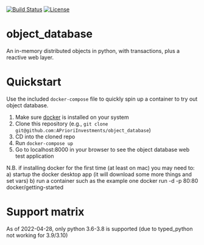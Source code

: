 [![Build Status](https://travis-ci.com/APrioriInvestments/object_database.svg?branch=dev)](https://travis-ci.com/APrioriInvestments/object_database.svg?branch=dev)
[![License](https://img.shields.io/badge/License-Apache%202.0-blue.svg)](https://opensource.org/licenses/Apache-2.0)

# object_database

An in-memory distributed objects in python, with transactions, plus a reactive web layer.


# Quickstart

Use the included `docker-compose` file to quickly spin up a container to try out object database.

1. Make sure [docker](https://docs.docker.com/get-docker/) is installed on your system
2. Clone this repository (e.g., `git clone git@github.com:APrioriInvestments/object_database`)
3. CD into the cloned repo
4. Run `docker-compose up`
5. Go to localhost:8000 in your browser to see the object database web test application

N.B. if installing docker for the first time (at least on mac) you may need to:
a) startup the docker desktop app (it will download some more things and set vars)
b) run a container such as the example one docker run -d -p 80:80 docker/getting-started

# Support matrix

As of 2022-04-28, only python 3.6-3.8 is supported (due to typed_python not working for 3.9/3.10)